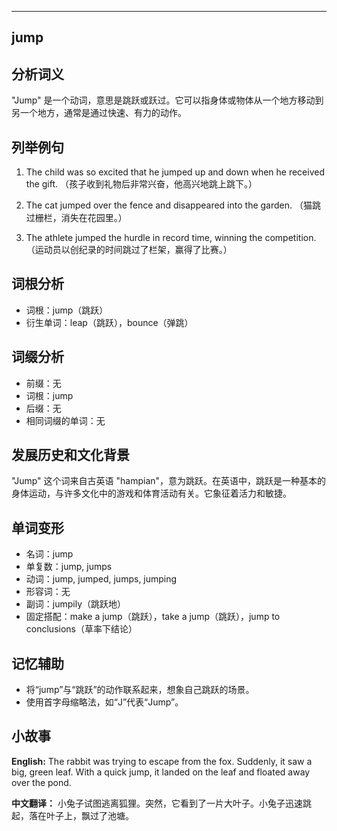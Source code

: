 
---------------
## jump
## 分析词义
"Jump" 是一个动词，意思是跳跃或跃过。它可以指身体或物体从一个地方移动到另一个地方，通常是通过快速、有力的动作。

## 列举例句
1. The child was so excited that he jumped up and down when he received the gift.
   （孩子收到礼物后非常兴奋，他高兴地跳上跳下。）

2. The cat jumped over the fence and disappeared into the garden.
   （猫跳过栅栏，消失在花园里。）

3. The athlete jumped the hurdle in record time, winning the competition.
   （运动员以创纪录的时间跳过了栏架，赢得了比赛。）

## 词根分析
- 词根：jump（跳跃）
- 衍生单词：leap（跳跃），bounce（弹跳）

## 词缀分析
- 前缀：无
- 词根：jump
- 后缀：无
- 相同词缀的单词：无

## 发展历史和文化背景
"Jump" 这个词来自古英语 "hampian"，意为跳跃。在英语中，跳跃是一种基本的身体运动，与许多文化中的游戏和体育活动有关。它象征着活力和敏捷。

## 单词变形
- 名词：jump
- 单复数：jump, jumps
- 动词：jump, jumped, jumps, jumping
- 形容词：无
- 副词：jumpily（跳跃地）
- 固定搭配：make a jump（跳跃），take a jump（跳跃），jump to conclusions（草率下结论）

## 记忆辅助
- 将“jump”与“跳跃”的动作联系起来，想象自己跳跃的场景。
- 使用首字母缩略法，如“J”代表“Jump”。

## 小故事
**English:**
The rabbit was trying to escape from the fox. Suddenly, it saw a big, green leaf. With a quick jump, it landed on the leaf and floated away over the pond.

**中文翻译：**
小兔子试图逃离狐狸。突然，它看到了一片大叶子。小兔子迅速跳起，落在叶子上，飘过了池塘。

